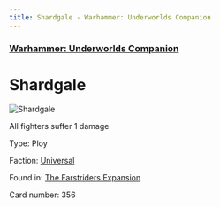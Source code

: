 ```yaml
---
title: Shardgale - Warhammer: Underworlds Companion
---
```


### [Warhammer: Underworlds Companion](https://guidokessels.github.io/wh-underworlds)

  

# Shardgale

![Shardgale](https://warhammerunderworlds.com/wp-content/uploads/sites/6/2018/03/356_ENG.png)

All fighters suffer 1 damage

Type: Ploy

Faction: [Universal](https://guidokessels.github.io/wh-underworlds/factions/universal)

Found in: [The Farstriders Expansion](https://guidokessels.github.io/wh-underworlds/locations/the-farstriders-expansion)

Card number: 356
